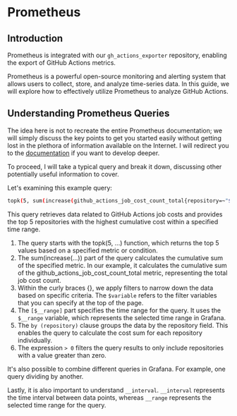 # Prometheus

## Introduction

Prometheus is integrated with our `gh_actions_exporter` repository,
enabling the export of GitHub Actions metrics.

Prometheus is a powerful open-source monitoring and alerting system that allows
users to collect, store, and analyze time-series data. In this guide, we will
explore how to effectively utilize Prometheus to analyze GitHub Actions.

## Understanding Prometheus Queries

The idea here is not to recreate the entire Prometheus documentation; we will
simply discuss the key points to get you started easily without getting lost in
the plethora of information available on the Internet. I will redirect you to
the [documentation](https://prometheus.io/docs/introduction/overview/)
if you want to develop deeper.

To proceed, I will take a typical query and break it down, discussing other
potentially useful information to cover.

Let's examining this example query:

```bash
topk(5, sum(increase(github_actions_job_cost_count_total{repository=~"$repository", runner_type=~"$runner_type", repository_visibility=~"$repository_visibility", cloud=~"$cloud"}[$__range])) by (repository) > 0)
```

This query retrieves data related to GitHub Actions job costs and
provides the top 5 repositories with the highest cumulative cost
within a specified time range.

1. The query starts with the topk(5, ...) function, which returns the
   top 5 values based on a specified metric or condition.
2. The sum(increase(...)) part of the query calculates the cumulative
   sum of the specified metric. In our example, it calculates the
   cumulative sum of the github_actions_job_cost_count_total metric,
   representing the total job cost count.
3. Within the curly braces {}, we apply filters to narrow down the
   data based on specific criteria. The `$variable` refers to the filter
   variables that you can specify at the top of the page.
4. The `[$__range]` part specifies the time range for the query.
   It uses the `$__range` variable, which represents the selected time
   range in Grafana.
5. The `by (repository)` clause groups the data by the repository field.
   This enables the query to calculate the cost sum for each repository individually.
6. The expression `> 0` filters the query results to only include
   repositories with a value greater than zero.

It's also possible to combine different queries in Grafana. For example, one
query dividing by another.

Lastly, it is also important to understand `__interval`. `__interval`
represents the time interval between data points, whereas `__range`
represents the selected time range for the query.

